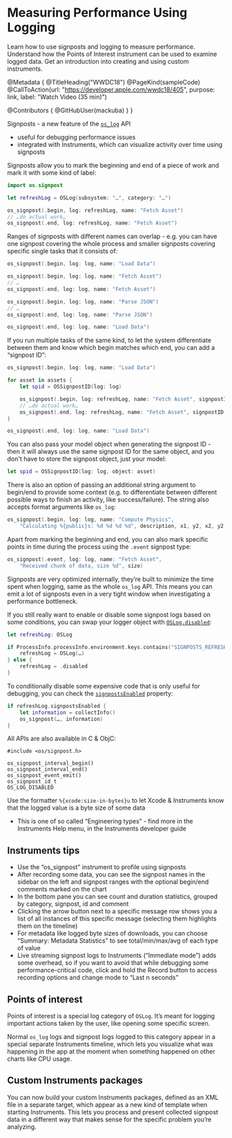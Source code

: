 # Measuring Performance Using Logging

Learn how to use signposts and logging to measure performance.  Understand how the Points of Interest instrument can be used to examine logged data. Get an introduction into creating and using custom instruments.

@Metadata {
   @TitleHeading("WWDC18")
   @PageKind(sampleCode)
   @CallToAction(url: "https://developer.apple.com/wwdc18/405", purpose: link, label: "Watch Video (35 min)")

   @Contributors {
      @GitHubUser(mackuba)
   }
}



Signposts - a new feature of the [`os_log`](https://developer.apple.com/documentation/os/logging) API

- useful for debugging performance issues
- integrated with Instruments, which can visualize activity over time using signposts

Signposts allow you to mark the beginning and end of a piece of work and mark it with some kind of label:

```swift
import os.signpost

let refreshLog = OSLog(subsystem: "…", category: "…")

os_signpost(.begin, log: refreshLog, name: "Fetch Asset")
// …do actual work…
os_signpost(.end, log: refreshLog, name: "Fetch Asset")
```

Ranges of signposts with different names can overlap - e.g. you can have one signpost covering the whole process and smaller signposts covering specific single tasks that it consists of:

```swift
os_signpost(.begin, log: log, name: "Load Data")

os_signpost(.begin, log: log, name: "Fetch Asset")
// …
os_signpost(.end, log: log, name: "Fetch Asset")

os_signpost(.begin, log: log, name: "Parse JSON")
// …
os_signpost(.end, log: log, name: "Parse JSON")

os_signpost(.end, log: log, name: "Load Data")
```

If you run multiple tasks of the same kind, to let the system differentiate between them and know which begin matches which end, you can add a “signpost ID”:

```swift
os_signpost(.begin, log: log, name: "Load Data")

for asset in assets {
    let spid = OSSignpostID(log: log)

    os_signpost(.begin, log: refreshLog, name: "Fetch Asset", signpostID: spid)
    // …do actual work…
    os_signpost(.end, log: refreshLog, name: "Fetch Asset", signpostID: spid)
}

os_signpost(.end, log: log, name: "Load Data")
```

You can also pass your model object when generating the signpost ID - then it will always use the same signpost ID for the same object, and you don't have to store the signpost object, just your model:

```swift
let spid = OSSignpostID(log: log, object: asset)
```

There is also an option of passing an additional string argument to begin/end to provide some context (e.g. to differentiate between different possible ways to finish an activity, like success/failure). The string also accepts format arguments like `os_log`:

```swift
os_signpost(.begin, log: log, name: "Compute Physics",
    "Calculating %{public}s: %d %d %d %d", description, x1, y2, x2, y2)
```

Apart from marking the beginning and end, you can also mark specific points in time during the process using the `.event` signpost type:

```swift
os_signpost(.event, log: log, name: "Fetch Asset",
    "Received chunk of data, size %d", size)
```

Signposts are very optimized internally, they’re built to minimize the time spent when logging, same as the whole `os_log` API. This means you can emit a lot of signposts even in a very tight window when investigating a performance bottleneck.

If you still really want to enable or disable some signpost logs based on some conditions, you can swap your logger object with [`OSLog.disabled`](https://developer.apple.com/documentation/os/oslog/2863695-disabled):

```swift
let refreshLog: OSLog

if ProcessInfo.processInfo.environment.keys.contains("SIGNPOSTS_REFRESH") {
    refreshLog = OSLog(…)
} else {
    refreshLog = .disabled
}
```

To conditionally disable some expensive code that is only useful for debugging, you can check the [`signpostsEnabled`](https://developer.apple.com/documentation/os/oslog/3006881-signpostsenabled) property:

```swift
if refreshLog.signpostsEnabled {
    let information = collectInfo()
    os_signpost(…, information)
}
```

All APIs are also available in C & ObjC:

```objc
#include <os/signpost.h>

os_signpost_interval_begin()
os_signpost_interval_end()
os_signpost_event_emit()
os_signpost_id_t
OS_LOG_DISABLED
```

Use the formatter `%{xcode:size-in-bytes}u` to let Xcode & Instruments know that the logged value is a byte size of some data

- This is one of so called “Engineering types” - find more in the Instruments Help menu, in the Instruments developer guide


## Instruments tips

- Use the “os_signpost” instrument to profile using signposts
- After recording some data, you can see the signpost names in the sidebar on the left and signpost ranges with the optional begin/end comments marked on the chart
- In the bottom pane you can see count and duration statistics, grouped by category, signpost, id and comment
- Clicking the arrow button next to a specific message row shows you a list of all instances of this specific message (selecting them highlights them on the timeline)
- For metadata like logged byte sizes of downloads, you can choose “Summary: Metadata Statistics” to see total/min/max/avg of each type of value
- Live streaming signpost logs to Instruments (“Immediate mode”) adds some overhead, so if you want to avoid that while debugging some performance-critical code, click and hold the Record button to access recording options and change mode to “Last n seconds”


## Points of interest

Points of interest is a special log category of `OSLog`. It’s meant for logging important actions taken by the user, like opening some specific screen.

Normal `os_log` logs and signpost logs logged to this category appear in a special separate Instruments timeline, which lets you visualize what was happening in the app at the moment when something happened on other charts like CPU usage.


## Custom Instruments packages

You can now build your custom Instruments packages, defined as an XML file in a separate target, which appear as a new kind of template when starting Instruments. This lets you process and present collected signpost data in a different way that makes sense for the specific problem you’re analyzing.
